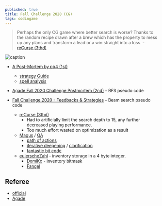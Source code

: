 ```yaml
---
published: true
title: Fall Challenge 2020 (CG)
tags: codingame
---
```

> Perhaps the only CG game where better search is worse?
Thanks to the random recipe drawn after a brew which has the property to mess up any plans and transform a lead or a win straight into a loss. - [reCurse (3thd)](https://forum.codingame.com/t/fall-challenge-2020-feedbacks-strategies/187846/81)


![caption](https://static.codingame.com/servlet/fileservlet?id=54137529209898&format=puzzle_cover)

- [A Post-Mortem by pb4 (1st)](https://github.com/pb4git/Fall-Challenge-2020)
	- [strategy Guide](https://spicee.mattle.online/lobby/forum/topic/d52WjBx3WX3R27rzy/a-player-s-guide-to-spicee)
    - [spell analysis](https://forum.codingame.com/t/fall-challenge-2020-feedbacks-strategies/187846/104?u=yduf)
- [Agade Fall 2020 Challenge Postmortem (2nd)](https://github.com/Agade09/Agade-Fall2020-Challenge-Postmortem) - BFS pseudo code

- [Fall Challenge 2020 - Feedbacks & Strategies](https://www.codingame.com/forum/t/fall-challenge-2020-feedbacks-strategies/187846) - Beam search pseudo code
    - [reCurse (3thd)](https://forum.codingame.com/t/fall-challenge-2020-feedbacks-strategies/187846/81)
        - Had to artificially limit the search depth to 15, any further decreased playing performance.
    	- Too much effort wasted on optimization as a result
    - [Magus](https://forum.codingame.com/t/fall-challenge-2020-feedbacks-strategies/187846/2?u=yduf) / [QA](https://forum.codingame.com/t/fall-challenge-2020-feedbacks-strategies/187846/10?u=yduf)
    	- [path of actions](https://forum.codingame.com/t/fall-challenge-2020-feedbacks-strategies/187846/118?u=yduf)
        - [iterative deepening](https://forum.codingame.com/t/fall-challenge-2020-feedbacks-strategies/187846/131?u=yduf) / [clarification](https://forum.codingame.com/t/fall-challenge-2020-feedbacks-strategies/187846/141?u=yduf)
        - [fantastic bit code](https://github.com/dreignier/fantastic-bits/blob/master/fantastic-bits.cpp)
    - [eulerscheZahl](https://forum.codingame.com/t/fall-challenge-2020-feedbacks-strategies/187846/40?u=yduf) - inventory storage in a 4 byte integer.
    	- [DomiKo](https://forum.codingame.com/t/fall-challenge-2020-feedbacks-strategies/187846/43?u=yduf) - inventory bitmask
        - [Fangel](https://forum.codingame.com/t/fall-challenge-2020-feedbacks-strategies/187846/111?u=yduf)


## Referee
- [official](https://github.com/CodinGame/FallChallenge2020)
- [Agade](https://github.com/Agade09/Fall2020-Challenge-Arena)
